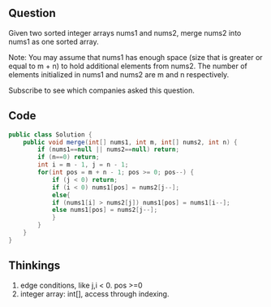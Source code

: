 ## Question
Given two sorted integer arrays nums1 and nums2, merge nums2 into nums1 as one sorted array.

Note:
You may assume that nums1 has enough space (size that is greater or equal to m + n) to hold additional elements from nums2. The number of elements initialized in nums1 and nums2 are m and n respectively.

Subscribe to see which companies asked this question.


## Code
```JAVA
public class Solution {
    public void merge(int[] nums1, int m, int[] nums2, int n) {
        if (nums1==null || nums2==null) return;
        if (n==0) return;
        int i = m - 1, j = n - 1;
        for(int pos = m + n - 1; pos >= 0; pos--) {
            if (j < 0) return;
            if (i < 0) nums1[pos] = nums2[j--];
            else{
            if (nums1[i] > nums2[j]) nums1[pos] = nums1[i--];
            else nums1[pos] = nums2[j--];
            }
        }
    }
}
```

## Thinkings
1. edge conditions, like j,i < 0. pos >=0
2. integer array: int[], access through indexing. 
